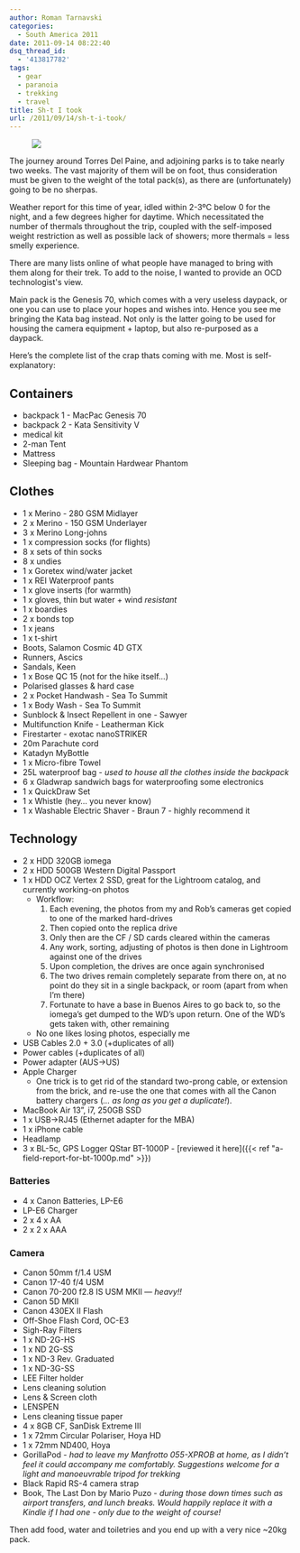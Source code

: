 ```yaml
---
author: Roman Tarnavski
categories:
  - South America 2011
date: 2011-09-14 08:22:40
dsq_thread_id:
  - '413817782'
tags:
  - gear
  - paranoia
  - trekking
  - travel
title: Sh-t I took
url: /2011/09/14/sh-t-i-took/
---
```


<figure>
  <img src="/images/2011/09/DSCN0369.jpg">
</figure>

The journey around Torres Del Paine, and adjoining parks is to take nearly two weeks. The vast majority of them will be on foot, thus consideration must be given to the weight of the total pack(s), as there are (unfortunately) going to be no sherpas.

Weather report for this time of year, idled within 2-3ºC below 0 for the night, and a few degrees higher for daytime. Which necessitated the number of thermals throughout the trip, coupled with the self-imposed weight restriction as well as possible lack of showers; more thermals = less smelly experience.

There are many lists online of what people have managed to bring with them along for their trek. To add to the noise, I wanted to provide an OCD technologist's view.

Main pack is the Genesis 70, which comes with a very useless daypack, or one you can use to place your hopes and wishes into. Hence you see me bringing the Kata bag instead. Not only is the latter going to be used for housing the camera equipment + laptop, but also re-purposed as a daypack.

Here’s the complete list of the crap thats coming with me. Most is self-explanatory:

## Containers

  * backpack 1 - MacPac Genesis 70
  * backpack 2 - Kata Sensitivity V
  * medical kit
  * 2-man Tent
  * Mattress
  * Sleeping bag - Mountain Hardwear Phantom

## Clothes

  * 1 x Merino - 280 GSM Midlayer
  * 2 x Merino - 150 GSM Underlayer
  * 3 x Merino Long-johns
  * 1 x compression socks (for flights)
  * 8 x sets of thin socks
  * 8 x undies
  * 1 x Goretex wind/water jacket
  * 1 x REI Waterproof pants
  * 1 x glove inserts (for warmth)
  * 1 x gloves, thin but water + wind _resistant_
  * 1 x boardies
  * 2 x bonds top
  * 1 x jeans
  * 1 x t-shirt
  * Boots, Salamon Cosmic 4D GTX
  * Runners, Ascics
  * Sandals, Keen
  * 1 x Bose QC 15 (not for the hike itself…)
  * Polarised glasses & hard case
  * 2 x Pocket Handwash - Sea To Summit
  * 1 x Body Wash - Sea To Summit
  * Sunblock & Insect Repellent in one - Sawyer
  * Multifunction Knife - Leatherman Kick
  * Firestarter - exotac nanoSTRIKER
  * 20m Parachute cord
  * Katadyn MyBottle
  * 1 x Micro-fibre Towel
  * 25L waterproof bag - _used to house all the clothes inside the backpack_
  * 6 x Gladwrap sandwich bags for waterproofing some electronics
  * 1 x QuickDraw Set
  * 1 x Whistle (hey… you never know)
  * 1 x Washable Electric Shaver - Braun 7 - highly recommend it

## Technology
  * 2 x HDD 320GB iomega
  * 2 x HDD 500GB Western Digital Passport
  * 1 x HDD OCZ Vertex 2 SSD, great for the Lightroom catalog, and currently working-on photos 
      * Workflow: 
          1. Each evening, the photos from my and Rob’s cameras get copied to one of the marked hard-drives
          2. Then copied onto the replica drive
          3. Only then are the CF / SD cards cleared within the cameras
          4. Any work, sorting, adjusting of photos is then done in Lightroom against one of the drives
          5. Upon completion, the drives are once again synchronised
          6. The two drives remain completely separate from there on, at no point do they sit in a single backpack, or room (apart from when I’m there)
          7. Fortunate to have a base in Buenos Aires to go back to, so the iomega’s get dumped to the WD’s upon return. One of the WD’s gets taken with, other remaining
      * No one likes losing photos, especially me
  * USB Cables 2.0 + 3.0 (+duplicates of all)
  * Power cables (+duplicates of all)
  * Power adapter (AUS->US)
  * Apple Charger 
      * One trick is to get rid of the standard two-prong cable, or extension from the brick, and re-use the one that comes with all the Canon battery chargers (_… as long as you get a duplicate!_).
  * MacBook Air 13”, i7, 250GB SSD
  * 1 x USB->RJ45 (Ethernet adapter for the MBA)
  * 1 x iPhone cable
  * Headlamp
  * 3 x BL-5c, GPS Logger QStar BT-1000P - [reviewed it here]({{< ref "a-field-report-for-bt-1000p.md" >}})
  
### Batteries
  * 4 x Canon Batteries, LP-E6
  * LP-E6 Charger
  * 2 x 4 x AA
  * 2 x 2 x AAA

### Camera
  * Canon 50mm f/1.4 USM
  * Canon 17-40 f/4 USM
  * Canon 70-200 f2.8 IS USM MKII &#8212; _heavy!!_
  * Canon 5D MKII
  * Canon 430EX II Flash
  * Off-Shoe Flash Cord, OC-E3
  * Sigh-Ray Filters
  * 1 x ND-2G-HS
  * 1 x ND 2G-SS
  * 1 x ND-3 Rev. Graduated
  * 1 x ND-3G-SS
  * LEE Filter holder
  * Lens cleaning solution
  * Lens & Screen cloth
  * LENSPEN
  * Lens cleaning tissue paper
  * 4 x 8GB CF, SanDisk Extreme III
  * 1 x 72mm Circular Polariser, Hoya HD
  * 1 x 72mm ND400, Hoya
  * GorillaPod - _had to leave my Manfrotto 055-XPROB at home, as I didn’t feel it could accompany me comfortably. Suggestions welcome for a light and manoeuvrable tripod for trekking_
  * Black Rapid RS-4 camera strap
  * Book, The Last Don by Mario Puzo - _during those down times such as airport transfers, and lunch breaks. Would happily replace it with a Kindle if I had one - only due to the weight of course!_

Then add food, water and toiletries and you end up with a very nice ~20kg pack.